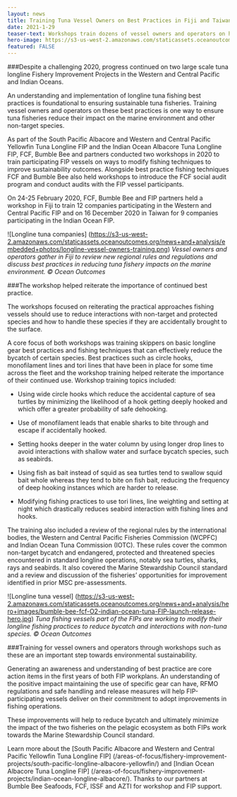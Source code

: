 ```yaml
---
layout: news
title: Training Tuna Vessel Owners on Best Practices in Fiji and Taiwan
date: 2021-1-29
teaser-text: Workshops train dozens of vessel owners and operators on how to reduce fishery interactions with non-target and protected species.
hero-image: https://s3-us-west-2.amazonaws.com/staticassets.oceanoutcomes.org/news+and+analysis/hero+images/tuna-longline-workshop-trainings-hero.png
featured: FALSE
---
```

###Despite a challenging 2020, progress continued on two large scale tuna longline Fishery Improvement Projects in the Western and Central Pacific and Indian Oceans.

An understanding and implementation of longline tuna fishing best practices is foundational to ensuring sustainable tuna fisheries. Training vessel owners and operators on these best practices is one way to ensure tuna fisheries reduce their impact on the marine environment and other non-target species.

As part of the South Pacific Albacore and Western and Central Pacific Yellowfin Tuna Longline FIP and the Indian Ocean Albacore Tuna Longline FIP, FCF, Bumble Bee and partners conducted two workshops in 2020 to train participating FIP vessels on ways to modify fishing techniques to improve sustainability outcomes. Alongside best practice fishing techniques FCF and Bumble Bee also held workshops to introduce the FCF social audit program and conduct audits with the FIP vessel participants.

On 24-25 February 2020, FCF, Bumble Bee and FIP partners held a workshop in Fiji to train 12 companies participating in the Western and Central Pacific FIP and on 16 December 2020 in Taiwan for 9 companies participating in the Indian Ocean FIP.

![Longline tuna companies]
(https://s3-us-west-2.amazonaws.com/staticassets.oceanoutcomes.org/news+and+analysis/embedded+photos/longline-vessel-owners-training.png)
*Vessel owners and operators gather in Fiji to review new regional rules and regulations and discuss best practices in reducing tuna fishery impacts on the marine environment. © Ocean Outcomes*

###The workshop helped reiterate the importance of continued best practice.

The workshops focused on reiterating the practical approaches fishing vessels should use to reduce interactions with non-target and protected species and how to handle these species if they are accidentally brought to the surface.

A core focus of both workshops was training skippers on basic longline gear best practices and fishing techniques that can effectively reduce the bycatch of certain species. Best practices such as circle hooks, monofilament lines and tori lines that have been in place for some time across the fleet and the workshop training helped reiterate the importance of their continued use. Workshop training topics included:

* Using wide circle hooks which reduce the accidental capture of sea turtles by minimizing the likelihood of a hook getting deeply hooked and which offer a greater probability of safe dehooking.  

* Use of monofilament leads that enable sharks to bite through and escape if accidentally hooked.   

* Setting hooks deeper in the water column by using longer drop lines to avoid interactions with shallow water and surface bycatch species, such as seabirds.  

* Using fish as bait instead of squid as sea turtles tend to swallow squid bait whole whereas they tend to bite on fish bait, reducing the frequency of deep hooking instances which are harder to release.  

* Modifying fishing practices to use tori lines, line weighting and setting at night which drastically reduces seabird interaction with fishing lines and hooks.  

The training also included a review of the regional rules by the international bodies, the Western and Central Pacific Fisheries Commission (WCPFC) and Indian Ocean Tuna Commission (IOTC). These rules cover the common non-target bycatch and endangered, protected and threatened species encountered in standard longline operations, notably sea turtles, sharks, rays and seabirds. It also covered the Marine Stewardship Council standard and a review and discussion of the fisheries’ opportunities for improvement identified in prior MSC pre-assessments.

![Longline tuna vessel]
(https://s3-us-west-2.amazonaws.com/staticassets.oceanoutcomes.org/news+and+analysis/hero+images/bumble-bee-fcf-O2-indian-ocean-tuna-FIP-launch-release-hero.jpg)
*Tuna fishing vessels part of the FIPs are working to modify their longline fishing practices to reduce bycatch and interactions with non-tuna species. © Ocean Outcomes*

###Training for vessel owners and operators through workshops such as these are an important step towards environmental sustainability.

Generating an awareness and understanding of best practice are core action items in the first years of both FIP workplans. An understanding of the positive impact maintaining the use of specific gear can have, RFMO regulations and safe handling and release measures will help FIP-participating vessels deliver on their commitment to adopt improvements in fishing operations.

These improvements will help to reduce bycatch and ultimately minimize the impact of the two fisheries on the pelagic ecosystem as both FIPs work towards the Marine Stewardship Council standard.

Learn more about the [South Pacific Albacore and Western and Central Pacific Yellowfin Tuna Longline FIP] (/areas-of-focus/fishery-improvement-projects/south-pacific-longline-albacore-yellowfin/) and [Indian Ocean Albacore Tuna Longline FIP] (/areas-of-focus/fishery-improvement-projects/indian-ocean-longline-albacore/). Thanks to our partners at Bumble Bee Seafoods, FCF, ISSF and AZTI for workshop and FIP support.
